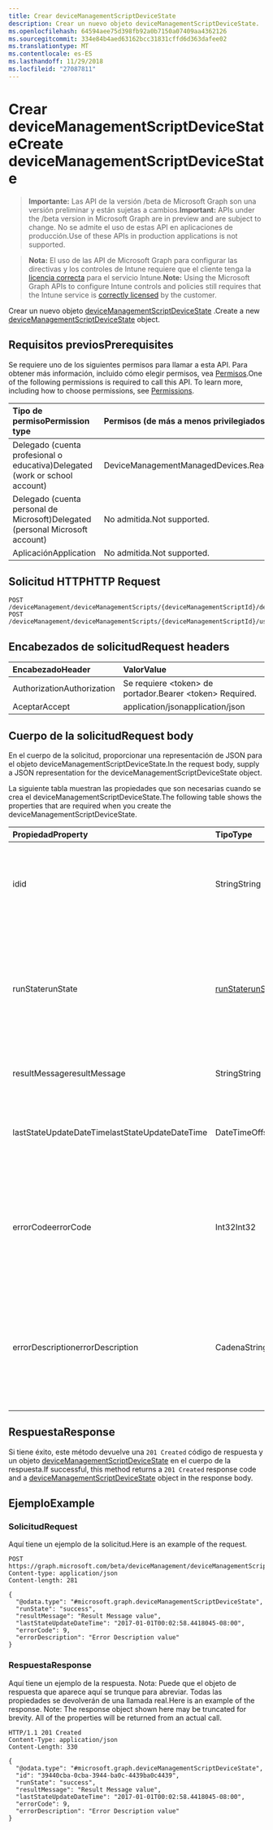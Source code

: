```yaml
---
title: Crear deviceManagementScriptDeviceState
description: Crear un nuevo objeto deviceManagementScriptDeviceState.
ms.openlocfilehash: 64594aee75d398fb92a0b7150a07409aa4362126
ms.sourcegitcommit: 334e84b4aed63162bcc31831cffd6d363dafee02
ms.translationtype: MT
ms.contentlocale: es-ES
ms.lasthandoff: 11/29/2018
ms.locfileid: "27087811"
---
```

# <a name="create-devicemanagementscriptdevicestate"></a><span data-ttu-id="54f5c-103">Crear deviceManagementScriptDeviceState</span><span class="sxs-lookup"><span data-stu-id="54f5c-103">Create deviceManagementScriptDeviceState</span></span>

> <span data-ttu-id="54f5c-104">**Importante:** Las API de la versión /beta de Microsoft Graph son una versión preliminar y están sujetas a cambios.</span><span class="sxs-lookup"><span data-stu-id="54f5c-104">**Important:** APIs under the /beta version in Microsoft Graph are in preview and are subject to change.</span></span> <span data-ttu-id="54f5c-105">No se admite el uso de estas API en aplicaciones de producción.</span><span class="sxs-lookup"><span data-stu-id="54f5c-105">Use of these APIs in production applications is not supported.</span></span>

> <span data-ttu-id="54f5c-106">**Nota:** El uso de las API de Microsoft Graph para configurar las directivas y los controles de Intune requiere que el cliente tenga la [licencia correcta](https://go.microsoft.com/fwlink/?linkid=839381) para el servicio Intune.</span><span class="sxs-lookup"><span data-stu-id="54f5c-106">**Note:** Using the Microsoft Graph APIs to configure Intune controls and policies still requires that the Intune service is [correctly licensed](https://go.microsoft.com/fwlink/?linkid=839381) by the customer.</span></span>

<span data-ttu-id="54f5c-107">Crear un nuevo objeto [deviceManagementScriptDeviceState](../resources/intune-devices-devicemanagementscriptdevicestate.md) .</span><span class="sxs-lookup"><span data-stu-id="54f5c-107">Create a new [deviceManagementScriptDeviceState](../resources/intune-devices-devicemanagementscriptdevicestate.md) object.</span></span>
## <a name="prerequisites"></a><span data-ttu-id="54f5c-108">Requisitos previos</span><span class="sxs-lookup"><span data-stu-id="54f5c-108">Prerequisites</span></span>
<span data-ttu-id="54f5c-p102">Se requiere uno de los siguientes permisos para llamar a esta API. Para obtener más información, incluido cómo elegir permisos, vea [Permisos](/graph/permissions-reference).</span><span class="sxs-lookup"><span data-stu-id="54f5c-p102">One of the following permissions is required to call this API. To learn more, including how to choose permissions, see [Permissions](/graph/permissions-reference).</span></span>

|<span data-ttu-id="54f5c-111">Tipo de permiso</span><span class="sxs-lookup"><span data-stu-id="54f5c-111">Permission type</span></span>|<span data-ttu-id="54f5c-112">Permisos (de más a menos privilegiados)</span><span class="sxs-lookup"><span data-stu-id="54f5c-112">Permissions (from most to least privileged)</span></span>|
|:---|:---|
|<span data-ttu-id="54f5c-113">Delegado (cuenta profesional o educativa)</span><span class="sxs-lookup"><span data-stu-id="54f5c-113">Delegated (work or school account)</span></span>|<span data-ttu-id="54f5c-114">DeviceManagementManagedDevices.ReadWrite.All</span><span class="sxs-lookup"><span data-stu-id="54f5c-114">DeviceManagementManagedDevices.ReadWrite.All</span></span>|
|<span data-ttu-id="54f5c-115">Delegado (cuenta personal de Microsoft)</span><span class="sxs-lookup"><span data-stu-id="54f5c-115">Delegated (personal Microsoft account)</span></span>|<span data-ttu-id="54f5c-116">No admitida.</span><span class="sxs-lookup"><span data-stu-id="54f5c-116">Not supported.</span></span>|
|<span data-ttu-id="54f5c-117">Aplicación</span><span class="sxs-lookup"><span data-stu-id="54f5c-117">Application</span></span>|<span data-ttu-id="54f5c-118">No admitida.</span><span class="sxs-lookup"><span data-stu-id="54f5c-118">Not supported.</span></span>|

## <a name="http-request"></a><span data-ttu-id="54f5c-119">Solicitud HTTP</span><span class="sxs-lookup"><span data-stu-id="54f5c-119">HTTP Request</span></span>
<!-- {
  "blockType": "ignored"
}
-->
``` http
POST /deviceManagement/deviceManagementScripts/{deviceManagementScriptId}/deviceRunStates
POST /deviceManagement/deviceManagementScripts/{deviceManagementScriptId}/userRunStates/{deviceManagementScriptUserStateId}/deviceRunStates
```

## <a name="request-headers"></a><span data-ttu-id="54f5c-120">Encabezados de solicitud</span><span class="sxs-lookup"><span data-stu-id="54f5c-120">Request headers</span></span>
|<span data-ttu-id="54f5c-121">Encabezado</span><span class="sxs-lookup"><span data-stu-id="54f5c-121">Header</span></span>|<span data-ttu-id="54f5c-122">Valor</span><span class="sxs-lookup"><span data-stu-id="54f5c-122">Value</span></span>|
|:---|:---|
|<span data-ttu-id="54f5c-123">Authorization</span><span class="sxs-lookup"><span data-stu-id="54f5c-123">Authorization</span></span>|<span data-ttu-id="54f5c-124">Se requiere &lt;token&gt; de portador.</span><span class="sxs-lookup"><span data-stu-id="54f5c-124">Bearer &lt;token&gt; Required.</span></span>|
|<span data-ttu-id="54f5c-125">Aceptar</span><span class="sxs-lookup"><span data-stu-id="54f5c-125">Accept</span></span>|<span data-ttu-id="54f5c-126">application/json</span><span class="sxs-lookup"><span data-stu-id="54f5c-126">application/json</span></span>|

## <a name="request-body"></a><span data-ttu-id="54f5c-127">Cuerpo de la solicitud</span><span class="sxs-lookup"><span data-stu-id="54f5c-127">Request body</span></span>
<span data-ttu-id="54f5c-128">En el cuerpo de la solicitud, proporcionar una representación de JSON para el objeto deviceManagementScriptDeviceState.</span><span class="sxs-lookup"><span data-stu-id="54f5c-128">In the request body, supply a JSON representation for the deviceManagementScriptDeviceState object.</span></span>

<span data-ttu-id="54f5c-129">La siguiente tabla muestran las propiedades que son necesarias cuando se crea el deviceManagementScriptDeviceState.</span><span class="sxs-lookup"><span data-stu-id="54f5c-129">The following table shows the properties that are required when you create the deviceManagementScriptDeviceState.</span></span>

|<span data-ttu-id="54f5c-130">Propiedad</span><span class="sxs-lookup"><span data-stu-id="54f5c-130">Property</span></span>|<span data-ttu-id="54f5c-131">Tipo</span><span class="sxs-lookup"><span data-stu-id="54f5c-131">Type</span></span>|<span data-ttu-id="54f5c-132">Descripción</span><span class="sxs-lookup"><span data-stu-id="54f5c-132">Description</span></span>|
|:---|:---|:---|
|<span data-ttu-id="54f5c-133">id</span><span class="sxs-lookup"><span data-stu-id="54f5c-133">id</span></span>|<span data-ttu-id="54f5c-134">String</span><span class="sxs-lookup"><span data-stu-id="54f5c-134">String</span></span>|<span data-ttu-id="54f5c-135">Clave de la entidad de estado de dispositivo de secuencia de comandos de dispositivo administración.</span><span class="sxs-lookup"><span data-stu-id="54f5c-135">Key of the device management script device state entity.</span></span>|
|<span data-ttu-id="54f5c-136">runState</span><span class="sxs-lookup"><span data-stu-id="54f5c-136">runState</span></span>|[<span data-ttu-id="54f5c-137">runState</span><span class="sxs-lookup"><span data-stu-id="54f5c-137">runState</span></span>](../resources/intune-shared-runstate.md)|<span data-ttu-id="54f5c-138">Estado de la última ejecución de la secuencia de comandos de administración de dispositivos.</span><span class="sxs-lookup"><span data-stu-id="54f5c-138">State of latest run of the device management script.</span></span> <span data-ttu-id="54f5c-139">Los valores posibles son: `unknown`, `success` y `fail`.</span><span class="sxs-lookup"><span data-stu-id="54f5c-139">Possible values are: `unknown`, `success`, `fail`.</span></span>|
|<span data-ttu-id="54f5c-140">resultMessage</span><span class="sxs-lookup"><span data-stu-id="54f5c-140">resultMessage</span></span>|<span data-ttu-id="54f5c-141">String</span><span class="sxs-lookup"><span data-stu-id="54f5c-141">String</span></span>|<span data-ttu-id="54f5c-142">Detalles de los resultados de la ejecución.</span><span class="sxs-lookup"><span data-stu-id="54f5c-142">Details of execution output.</span></span>|
|<span data-ttu-id="54f5c-143">lastStateUpdateDateTime</span><span class="sxs-lookup"><span data-stu-id="54f5c-143">lastStateUpdateDateTime</span></span>|<span data-ttu-id="54f5c-144">DateTimeOffset</span><span class="sxs-lookup"><span data-stu-id="54f5c-144">DateTimeOffset</span></span>|<span data-ttu-id="54f5c-145">Última vez que se ejecuta la secuencia de comandos de administración de dispositivos.</span><span class="sxs-lookup"><span data-stu-id="54f5c-145">Latest time the device management script executes.</span></span>|
|<span data-ttu-id="54f5c-146">errorCode</span><span class="sxs-lookup"><span data-stu-id="54f5c-146">errorCode</span></span>|<span data-ttu-id="54f5c-147">Int32</span><span class="sxs-lookup"><span data-stu-id="54f5c-147">Int32</span></span>|<span data-ttu-id="54f5c-148">Código de error correspondiente a la ejecución de la secuencia de comandos de administración de dispositivos con errores.</span><span class="sxs-lookup"><span data-stu-id="54f5c-148">Error code corresponding to erroneous execution of the device management script.</span></span>|
|<span data-ttu-id="54f5c-149">errorDescription</span><span class="sxs-lookup"><span data-stu-id="54f5c-149">errorDescription</span></span>|<span data-ttu-id="54f5c-150">Cadena</span><span class="sxs-lookup"><span data-stu-id="54f5c-150">String</span></span>|<span data-ttu-id="54f5c-151">Descripción del error correspondiente a la ejecución de la secuencia de comandos de administración de dispositivos con errores.</span><span class="sxs-lookup"><span data-stu-id="54f5c-151">Error description corresponding to erroneous execution of the device management script.</span></span>|



## <a name="response"></a><span data-ttu-id="54f5c-152">Respuesta</span><span class="sxs-lookup"><span data-stu-id="54f5c-152">Response</span></span>
<span data-ttu-id="54f5c-153">Si tiene éxito, este método devuelve una `201 Created` código de respuesta y un objeto [deviceManagementScriptDeviceState](../resources/intune-devices-devicemanagementscriptdevicestate.md) en el cuerpo de la respuesta.</span><span class="sxs-lookup"><span data-stu-id="54f5c-153">If successful, this method returns a `201 Created` response code and a [deviceManagementScriptDeviceState](../resources/intune-devices-devicemanagementscriptdevicestate.md) object in the response body.</span></span>

## <a name="example"></a><span data-ttu-id="54f5c-154">Ejemplo</span><span class="sxs-lookup"><span data-stu-id="54f5c-154">Example</span></span>
### <a name="request"></a><span data-ttu-id="54f5c-155">Solicitud</span><span class="sxs-lookup"><span data-stu-id="54f5c-155">Request</span></span>
<span data-ttu-id="54f5c-156">Aquí tiene un ejemplo de la solicitud.</span><span class="sxs-lookup"><span data-stu-id="54f5c-156">Here is an example of the request.</span></span>
``` http
POST https://graph.microsoft.com/beta/deviceManagement/deviceManagementScripts/{deviceManagementScriptId}/deviceRunStates
Content-type: application/json
Content-length: 281

{
  "@odata.type": "#microsoft.graph.deviceManagementScriptDeviceState",
  "runState": "success",
  "resultMessage": "Result Message value",
  "lastStateUpdateDateTime": "2017-01-01T00:02:58.4418045-08:00",
  "errorCode": 9,
  "errorDescription": "Error Description value"
}
```

### <a name="response"></a><span data-ttu-id="54f5c-157">Respuesta</span><span class="sxs-lookup"><span data-stu-id="54f5c-157">Response</span></span>
<span data-ttu-id="54f5c-p104">Aquí tiene un ejemplo de la respuesta. Nota: Puede que el objeto de respuesta que aparece aquí se trunque para abreviar. Todas las propiedades se devolverán de una llamada real.</span><span class="sxs-lookup"><span data-stu-id="54f5c-p104">Here is an example of the response. Note: The response object shown here may be truncated for brevity. All of the properties will be returned from an actual call.</span></span>
``` http
HTTP/1.1 201 Created
Content-Type: application/json
Content-Length: 330

{
  "@odata.type": "#microsoft.graph.deviceManagementScriptDeviceState",
  "id": "39440cba-0cba-3944-ba0c-4439ba0c4439",
  "runState": "success",
  "resultMessage": "Result Message value",
  "lastStateUpdateDateTime": "2017-01-01T00:02:58.4418045-08:00",
  "errorCode": 9,
  "errorDescription": "Error Description value"
}
```





